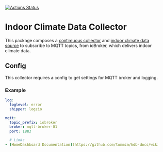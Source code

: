 [![Actions Status](https://github.com/tommzn/hdb-datasource-exchangerate/actions/workflows/go.image.build.yml/badge.svg)](https://github.com/tommzn/hdb-datasource-exchangerate/actions)

# Indoor Climate Data Collector
This package composes a [contimuous collector](https://github.com/tommzn/hdb-datasource-core/collector.go) and [indoor climate data source](https://github.com/tommzn/hdb-datasource-indoorclimate) to subscribe to MQTT topics, from ioBroker, which delivers indoor climate data. 

## Config
This collector requires a config to get settings for MQTT broker and logging.

### Example 
```yaml
log:
  loglevel: error
  shipper: logzio  

mqtt:
  topic_prefix: iobroker
  broker: mqtt-broker-01
  port: 1883

  # Links
- [HomeDashboard Documentation](https://github.com/tommzn/hdb-docs/wiki)

